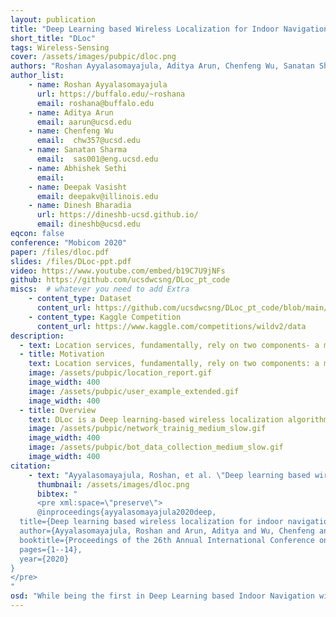 ```yaml
---
layout: publication
title: "Deep Learning based Wireless Localization for Indoor Navigation"
short_title: "DLoc"
tags: Wireless-Sensing
cover: /assets/images/pubpic/dloc.png
authors: "Roshan Ayyalasomayajula, Aditya Arun, Chenfeng Wu, Sanatan Sharma, Abhishek Sethi, Deepak Vasisht, Dinesh Bharadia"
author_list:
    - name: Roshan Ayyalasomayajula
      url: https://buffalo.edu/~roshana
      email: roshana@buffalo.edu
    - name: Aditya Arun
      email: aarun@ucsd.edu
    - name: Chenfeng Wu
      email:  chw357@ucsd.edu
    - name: Sanatan Sharma
      email:  sas001@eng.ucsd.edu
    - name: Abhishek Sethi
      email:
    - name: Deepak Vasisht
      email: deepakv@illinois.edu
    - name: Dinesh Bharadia
      url: https://dineshb-ucsd.github.io/
      email: dineshb@ucsd.edu
eqcon: false
conference: "Mobicom 2020"
paper: /files/dloc.pdf
slides: /files/DLoc-ppt.pdf
video: https://www.youtube.com/embed/b19C7U9jNFs
github: https://github.com/ucsdwcsng/DLoc_pt_code
miscs:  # whatever you need to add Extra
    - content_type: Dataset
      content_url: https://github.com/ucsdwcsng/DLoc_pt_code/blob/main/wild.md
    - content_type: Kaggle Competition
      content_url: https://www.kaggle.com/competitions/wildv2/data
description:
  - text: Location services, fundamentally, rely on two components- a mapping system and a positioning system. The mapping system provides the physical map of the space, and the positioning system identifies the position within the map. Outdoor location services have thrived over the last couple of decades because of well-established platforms for both these components (e.g. Google Maps for mapping, and GPS for positioning). In contrast, indoor location services haven’t caught up because of the lack of reliable mapping and positioning frameworks, as GPS is known not to work indoors. WiFi positioning lacks maps and is also prone to environmental errors. In this paper, we present DLoc, a Deep Learning based wireless localization algorithm that can overcome traditional limitations of RF-based localization approaches (like multipath, occlusions, etc.). DLoc uses data from the mapping platform we developed, MapFind, that can construct location-tagged maps of the environment. Together, they allow off-the-shelf WiFi devices like smartphones to access a map of the environment and to estimate their position with respect to that map. During our evaluation, MapFind has collected location estimates of over 120 thousand points under 10 different scenarios across two different spaces covering 2000 sq. Ft. DLoc outperforms state-of-the-art methods in WiFi-based localization by 80% (median and 90th percentile) across the 2000 sq. ft. spanning two different spaces.
  - title: Motivation
    text: Location services, fundamentally, rely on two components: a mapping system and a positioning system. The mapping system provides the physical map of the space, and the positioning system identifies the position within the map. Outdoor location services have thrived over the last couple of decades because of well-established platforms for both these components (e.g. Google Maps for mapping, and GPS for positioning). In contrast, indoor location services haven’t caught up because of the lack of reliable mapping and positioning frameworks, as GPS is known not to work indoors. Wi-Fi positioning lacks maps and is also prone to environmental errors.
    image: /assets/pubpic/location_report.gif
    image_width: 400
    image: /assets/pubpic/user_example_extended.gif
    image_width: 400
  - title: Overview
    text: DLoc is a Deep learning-based wireless localization algorithm that can overcome traditional limitations of RF-based localization approaches (like multipath, occlusions, etc.). DLoc uses data from the mapping platform we developed, MapFind, that can construct location-tagged maps of the environment. Together, they allow off-the-shelf Wi-Fi devices like smartphones to access a map of the environment and to estimate their position with respect to that map. During our evaluation, MapFind has collected location estimates of over 150 thousand points under 10 different scenarios across two different spaces covering 2000 sq. Ft. DLoc outperforms state-of-the-art methods in Wi-Fi-based localization by 80% (median & 90th percentile) across the 2000 sq. ft. spanning two different spaces.
    image: /assets/pubpic/network_trainig_medium_slow.gif
    image_width: 400
    image: /assets/pubpic/bot_data_collection_medium_slow.gif
    image_width: 400
citation:
    - text: "Ayyalasomayajula, Roshan, et al. \"Deep learning based wireless localization for indoor navigation.\" Proceedings of the 26th Annual International Conference on Mobile Computing and Networking. 2020."
      thumbnail: /assets/images/dloc.png
      bibtex: "
      <pre xml:space=\"preserve\">
      @inproceedings{ayyalasomayajula2020deep,
  title={Deep learning based wireless localization for indoor navigation},
  author={Ayyalasomayajula, Roshan and Arun, Aditya and Wu, Chenfeng and Sharma, Sanatan and Sethi, Abhishek Rajkumar and Vasisht, Deepak and Bharadia, Dinesh},
  booktitle={Proceedings of the 26th Annual International Conference on Mobile Computing and Networking},
  pages={1--14},
  year={2020}
}
</pre>
"
osd: "While being the first in Deep Learning based Indoor Navigation with WiFi data, we want to build WiFi CSI dataset on par with ImageNet to assist further research in WiFi-based indoor localization and their applications."
---
```


